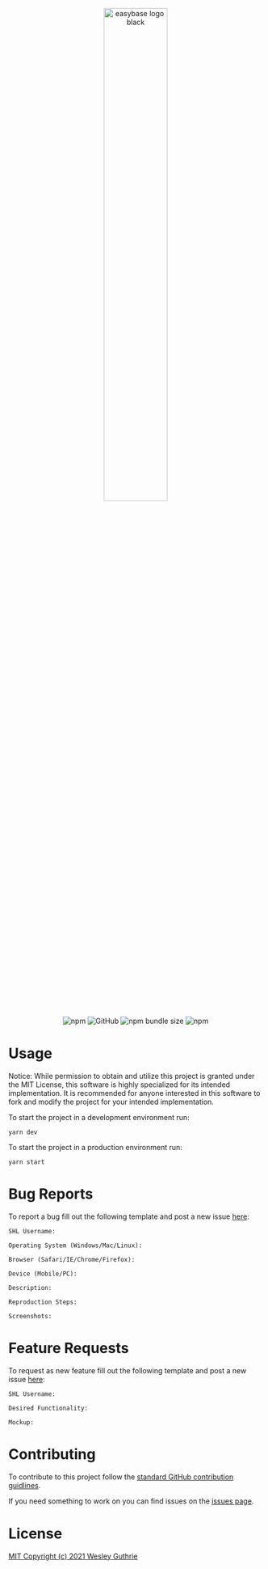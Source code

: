 <p align="center">
  <a href="https://cards.simulationhockey.com">
    <img src="https://cards.simulationhockey.com/ice-level.svg" alt="easybase logo black" width="50%">
  </a>
</p>
<br />
<p align="center">
  <img alt="npm" src="https://img.shields.io/npm/dw/easybase-react">
  <img alt="GitHub" src="https://img.shields.io/github/license/easybase/easybase-react">
  <img alt="npm bundle size" src="https://img.shields.io/bundlephobia/min/easybase-react">
  <img alt="npm" src="https://img.shields.io/npm/v/easybase-react">
</p>

# Usage

Notice: While permission to obtain and utilize this project is granted under the MIT License, this software is highly specialized for its intended implementation. It is recommended for anyone interested in this software to fork and modify the project for your intended implementation.

To start the project in a development environment run:

```
yarn dev
```

To start the project in a production environment run:

```
yarn start
```

# Bug Reports

To report a bug fill out the following template and post a new issue [here](https://github.com/GuthrieW/shl-trading-cards/issues/new):

```
SHL Username:

Operating System (Windows/Mac/Linux):

Browser (Safari/IE/Chrome/Firefox):

Device (Mobile/PC):

Description:

Reproduction Steps:

Screenshots:
```

# Feature Requests

To request as new feature fill out the following template and post a new issue [here](https://github.com/GuthrieW/shl-trading-cards/issues/new):

```
SHL Username:

Desired Functionality:

Mockup:
```

# Contributing

To contribute to this project follow the [standard GitHub contribution guidlines](https://docs.github.com/en/get-started/exploring-projects-on-github/contributing-to-a-project).

If you need something to work on you can find issues on the [issues page](https://github.com/GuthrieW/shl-trading-cards/issues).

# License

[MIT Copyright (c) 2021 Wesley Guthrie](https://github.com/GuthrieW/shl-trading-cards/blob/main/LICENSE)
